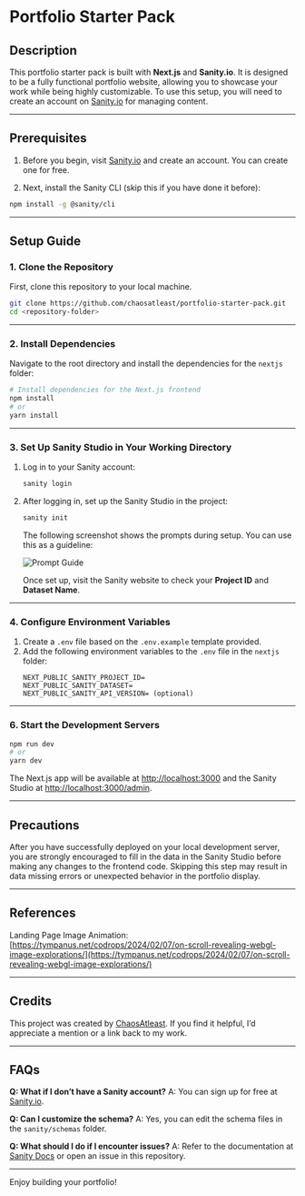 # Portfolio Starter Pack

## Description

This portfolio starter pack is built with **Next.js** and **Sanity.io**. It is designed to be a fully functional portfolio website, allowing you to showcase your work while being highly customizable. To use this setup, you will need to create an account on [Sanity.io](https://www.sanity.io/) for managing content.

---

## Prerequisites

1. Before you begin, visit [Sanity.io](https://www.sanity.io) and create an account. You can create one for free.

2. Next, install the Sanity CLI (skip this if you have done it before):

```bash
npm install -g @sanity/cli
```

---

## Setup Guide

### 1. Clone the Repository

First, clone this repository to your local machine.

```bash
git clone https://github.com/chaosatleast/portfolio-starter-pack.git
cd <repository-folder>
```

---

### 2. Install Dependencies

Navigate to the root directory and install the dependencies for the `nextjs` folder:

```bash
# Install dependencies for the Next.js frontend
npm install
# or
yarn install
```

---

### 3. Set Up Sanity Studio in Your Working Directory

1. Log in to your Sanity account:

   ```bash
   sanity login
   ```

2. After logging in, set up the Sanity Studio in the project:

   ```bash
   sanity init
   ```

   The following screenshot shows the prompts during setup. You can use this as a guideline:

   ![Prompt Guide](https://img-chaosatleast.vercel.app/images/prompt-guide.png)

   Once set up, visit the Sanity website to check your **Project ID** and **Dataset Name**.

---

### 4. Configure Environment Variables

1. Create a `.env` file based on the `.env.example` template provided.
2. Add the following environment variables to the `.env` file in the `nextjs` folder:
   ```plaintext
   NEXT_PUBLIC_SANITY_PROJECT_ID=
   NEXT_PUBLIC_SANITY_DATASET=
   NEXT_PUBLIC_SANITY_API_VERSION= (optional)
   ```

---

### 6. Start the Development Servers

```bash
npm run dev
# or
yarn dev
```

The Next.js app will be available at [http://localhost:3000](http://localhost:3000) and the Sanity Studio at [http://localhost:3000/admin](http://localhost:3000/admin).

---

## Precautions

After you have successfully deployed on your local development server, you are strongly encouraged to fill in the data in the Sanity Studio before making any changes to the frontend code. Skipping this step may result in data missing errors or unexpected behavior in the portfolio display.

---

## References

Landing Page Image Animation: [https://tympanus.net/codrops/2024/02/07/on-scroll-revealing-webgl-image-explorations/](https://tympanus.net/codrops/2024/02/07/on-scroll-revealing-webgl-image-explorations/)

---

## Credits

This project was created by [ChaosAtleast](https://atleastdevspace.com). If you find it helpful, I’d appreciate a mention or a link back to my work.

---

## FAQs

**Q: What if I don’t have a Sanity account?**
A: You can sign up for free at [Sanity.io](https://www.sanity.io/).

**Q: Can I customize the schema?**
A: Yes, you can edit the schema files in the `sanity/schemas` folder.

**Q: What should I do if I encounter issues?**
A: Refer to the documentation at [Sanity Docs](https://www.sanity.io/docs) or open an issue in this repository.

---

Enjoy building your portfolio!
